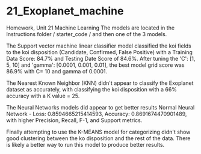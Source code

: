 # 21_Exoplanet_machine
Homework, Unit 21 Machine Learning
The models are located in the Instructions folder / starter_code / and then one of the 3 models.

The Support vector machine linear classifier model classified the koi fields to the koi disposition (Candidate, Confirmed, False Positive) with a Training Data Score: 84.7% and Testing Date Score of 84.6%.  After tuning the 'C': [1, 5, 10] and 'gamma': [0.0001, 0.001, 0.01], the best model grid score was 86.9% with C= 10 and gamma of 0.0001. 

The Nearest Known Neighbor (KNN) didn't appear to classify the Exoplanet dataset as accurately, with classifying the koi disposition with a 66% accuracy with a K value = 25.

The Neural Networks models did appear to get better results Normal Neural Network - Loss: 0.8594665215414593, Accuracy: 0.8691674470901489, with higher Precision, Recall, F-1, and Support metrics.

Finally attempting to use the K-MEANS model for categorizing didn't show good clustering between the ko disposition and the rest of the data.  There is likely a better way to run this model to produce better results.
